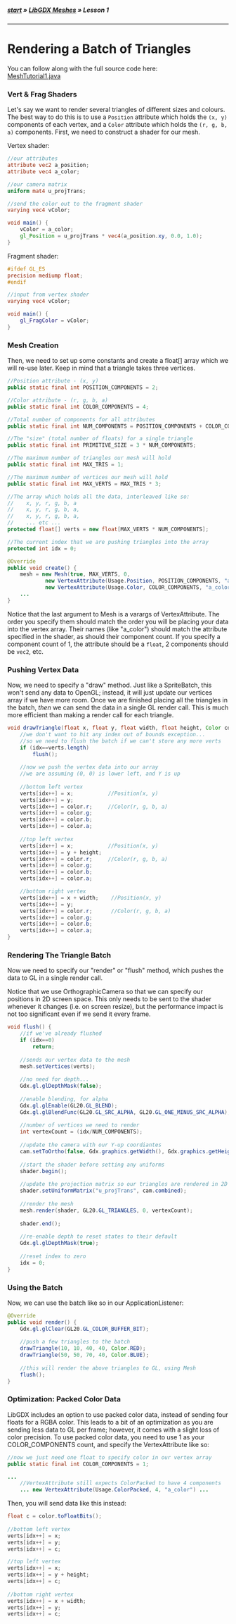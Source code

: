 ##### [start](https://github.com/mattdesl/lwjgl-basics/wiki) » [LibGDX Meshes](LibGDX-Meshes) » Lesson 1

***
# Rendering a Batch of Triangles

You can follow along with the full source code here:  
[MeshTutorial1.java](https://gist.github.com/mattdesl/5793041)

### Vert & Frag Shaders

Let's say we want to render several triangles of different sizes and colours. The best way to do this is to use a `Position` attribute which holds the `(x, y)` components of each vertex, and a `Color` attribute which holds the `(r, g, b, a)` components. First, we need to construct a shader for our mesh.

Vertex shader:
```glsl
//our attributes
attribute vec2 a_position;
attribute vec4 a_color;

//our camera matrix
uniform mat4 u_projTrans;

//send the color out to the fragment shader
varying vec4 vColor;

void main() {
	vColor = a_color;
	gl_Position = u_projTrans * vec4(a_position.xy, 0.0, 1.0);
}
```

Fragment shader:
```glsl
#ifdef GL_ES
precision mediump float;
#endif

//input from vertex shader
varying vec4 vColor;

void main() {
	gl_FragColor = vColor;
}
```

### Mesh Creation

Then, we need to set up some constants and create a float[] array which we will re-use later. Keep in mind that a triangle takes three vertices.

```java
//Position attribute - (x, y) 
public static final int POSITION_COMPONENTS = 2;

//Color attribute - (r, g, b, a)
public static final int COLOR_COMPONENTS = 4;

//Total number of components for all attributes
public static final int NUM_COMPONENTS = POSITION_COMPONENTS + COLOR_COMPONENTS;

//The "size" (total number of floats) for a single triangle
public static final int PRIMITIVE_SIZE = 3 * NUM_COMPONENTS;

//The maximum number of triangles our mesh will hold
public static final int MAX_TRIS = 1;

//The maximum number of vertices our mesh will hold
public static final int MAX_VERTS = MAX_TRIS * 3;

//The array which holds all the data, interleaved like so:
//    x, y, r, g, b, a
//    x, y, r, g, b, a, 
//    x, y, r, g, b, a, 
//    ... etc ...
protected float[] verts = new float[MAX_VERTS * NUM_COMPONENTS];

//The current index that we are pushing triangles into the array
protected int idx = 0;

@Override
public void create() {
	mesh = new Mesh(true, MAX_VERTS, 0, 
			new VertexAttribute(Usage.Position, POSITION_COMPONENTS, "a_position"),
			new VertexAttribute(Usage.Color, COLOR_COMPONENTS, "a_color"));
	... 
}
```

Notice that the last argument to Mesh is a varargs of VertexAttribute. The order you specify them should match the order you will be placing your data into the vertex array. Their names (like "a_color") should match the attribute specified in the shader, as should their component count. If you specify a component count of 1, the attribute should be a `float`, 2 components should be `vec2`, etc.

### Pushing Vertex Data

Now, we need to specify a "draw" method. Just like a SpriteBatch, this won't send any data to OpenGL; instead, it will just update our vertices array if we have more room. Once we are finished placing all the triangles in the batch, *then* we can send the data in a single GL render call. This is much more efficient than making a render call for each triangle.

```java
void drawTriangle(float x, float y, float width, float height, Color color) {
	//we don't want to hit any index out of bounds exception...
	//so we need to flush the batch if we can't store any more verts
	if (idx==verts.length)
		flush();
	
	//now we push the vertex data into our array
	//we are assuming (0, 0) is lower left, and Y is up
	
	//bottom left vertex
	verts[idx++] = x; 			//Position(x, y) 
	verts[idx++] = y;
	verts[idx++] = color.r; 	//Color(r, g, b, a)
	verts[idx++] = color.g;
	verts[idx++] = color.b;
	verts[idx++] = color.a;
	
	//top left vertex
	verts[idx++] = x; 			//Position(x, y) 
	verts[idx++] = y + height;
	verts[idx++] = color.r; 	//Color(r, g, b, a)
	verts[idx++] = color.g;
	verts[idx++] = color.b;
	verts[idx++] = color.a;

	//bottom right vertex
	verts[idx++] = x + width;	 //Position(x, y) 
	verts[idx++] = y;
	verts[idx++] = color.r;		 //Color(r, g, b, a)
	verts[idx++] = color.g;
	verts[idx++] = color.b;
	verts[idx++] = color.a;
}
```

### Rendering The Triangle Batch

Now we need to specify our "render" or "flush" method, which pushes the data to GL in a single render call.

Notice that we use OrthographicCamera so that we can specify our positions in 2D screen space. This only needs to be sent to the shader whenever it changes (i.e. on screen resize), but the performance impact is not too significant even if we send it every frame.

```java
void flush() {
	//if we've already flushed
	if (idx==0)
		return;
	
	//sends our vertex data to the mesh
	mesh.setVertices(verts);
	
	//no need for depth...
	Gdx.gl.glDepthMask(false);
	
	//enable blending, for alpha
	Gdx.gl.glEnable(GL20.GL_BLEND);
	Gdx.gl.glBlendFunc(GL20.GL_SRC_ALPHA, GL20.GL_ONE_MINUS_SRC_ALPHA);
	
	//number of vertices we need to render
	int vertexCount = (idx/NUM_COMPONENTS);
	
	//update the camera with our Y-up coordiantes
	cam.setToOrtho(false, Gdx.graphics.getWidth(), Gdx.graphics.getHeight());
	
	//start the shader before setting any uniforms
	shader.begin();
	
	//update the projection matrix so our triangles are rendered in 2D
	shader.setUniformMatrix("u_projTrans", cam.combined);
	
	//render the mesh
	mesh.render(shader, GL20.GL_TRIANGLES, 0, vertexCount);
	
	shader.end();
	
	//re-enable depth to reset states to their default
	Gdx.gl.glDepthMask(true);
	
	//reset index to zero
	idx = 0;
}
```

### Using the Batch

Now, we can use the batch like so in our ApplicationListener:

```java
@Override
public void render() {
	Gdx.gl.glClear(GL20.GL_COLOR_BUFFER_BIT);
	
	//push a few triangles to the batch
	drawTriangle(10, 10, 40, 40, Color.RED);
	drawTriangle(50, 50, 70, 40, Color.BLUE);
	
	//this will render the above triangles to GL, using Mesh
	flush();
}
```

### Optimization: Packed Color Data

LibGDX includes an option to use packed color data, instead of sending four floats for a RGBA color. This leads to a bit of an optimization as you are sending less data to GL per frame; however, it comes with a slight loss of color precision. To use packed color data, you need to use 1 as your COLOR_COMPONENTS count, and specify the VertexAttribute like so:
```java
//now we just need one float to specify color in our vertex array
public static final int COLOR_COMPONENTS = 1; 

...
    //VertexAttribute still expects ColorPacked to have 4 components
    ... new VertexAttribute(Usage.ColorPacked, 4, "a_color") ...
```

Then, you will send data like this instead:
```java
float c = color.toFloatBits();
		
//bottom left vertex
verts[idx++] = x; 			 
verts[idx++] = y;
verts[idx++] = c;

//top left vertex
verts[idx++] = x; 			 
verts[idx++] = y + height;
verts[idx++] = c;
		
//bottom right vertex
verts[idx++] = x + width;	 
verts[idx++] = y;
verts[idx++] = c;
```